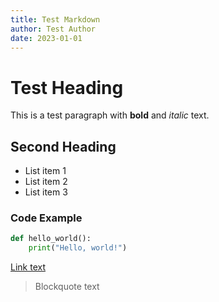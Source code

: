 ```yaml
---
title: Test Markdown
author: Test Author
date: 2023-01-01
---
```


# Test Heading

This is a test paragraph with **bold** and *italic* text.

## Second Heading

- List item 1
- List item 2
- List item 3

### Code Example

```python
def hello_world():
    print("Hello, world!")
```

[Link text](https://example.com)

> Blockquote text

